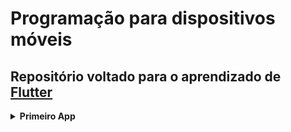 <h1>Programação para dispositivos móveis</h1>

<h2>Repositório voltado para o aprendizado de <a href="https://flutter.dev/">Flutter</a></h2>

<details>
 <summary><b>Primeiro App</b></summary>
  <p>Calculadora simples, com tratamento de exceção (Divisão por Zero)</p>
  <p>Clique <a href="https://github.com/JuliocesarDS/ProgDMov/tree/main/Calc_app">aqui</a> para acessar o código do aplicativo</p>
</details>

